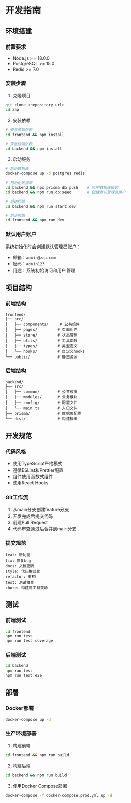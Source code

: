 # 开发指南

## 环境搭建

### 前置要求
- Node.js >= 18.0.0
- PostgreSQL >= 15.0
- Redis >= 7.0

### 安装步骤

1. 克隆项目
```bash
git clone <repository-url>
cd zap
```

2. 安装依赖
```bash
# 安装前端依赖
cd frontend && npm install

# 安装后端依赖
cd backend && npm install
```

3. 启动服务
```bash
# 启动数据库
docker-compose up -d postgres redis

# 初始化数据库
cd backend && npx prisma db push    # 应用数据库模式
cd backend && npm run db:seed       # 创建默认管理员用户

# 启动后端
cd backend && npm run start:dev

# 启动前端
cd frontend && npm run dev
```

### 默认用户账户
系统初始化时会创建默认管理员账户：
- 邮箱：`admin@zap.com`
- 密码：`admin123`
- 用途：系统初始访问和用户管理

## 项目结构

### 前端结构
```
frontend/
├── src/
│   ├── components/     # 公共组件
│   ├── pages/         # 页面组件
│   ├── store/         # 状态管理
│   ├── utils/         # 工具函数
│   ├── types/         # 类型定义
│   └── hooks/         # 自定义hooks
└── public/            # 静态资源
```

### 后端结构
```
backend/
├── src/
│   ├── common/        # 公共模块
│   ├── modules/       # 业务模块
│   ├── config/        # 配置文件
│   └── main.ts        # 入口文件
├── prisma/            # 数据库配置
└── dist/              # 构建输出
```

## 开发规范

### 代码风格
- 使用TypeScript严格模式
- 遵循ESLint和Prettier配置
- 组件使用函数式组件
- 使用React Hooks

### Git工作流
1. 从main分支创建feature分支
2. 开发完成后提交代码
3. 创建Pull Request
4. 代码审查通过后合并到main分支

### 提交规范
```
feat: 新功能
fix: 修复bug
docs: 文档更新
style: 代码格式化
refactor: 重构
test: 测试相关
chore: 构建或工具变动
```

## 测试

### 前端测试
```bash
cd frontend
npm run test
npm run test:coverage
```

### 后端测试
```bash
cd backend
npm run test
npm run test:e2e
```

## 部署

### Docker部署
```bash
docker-compose up -d
```

### 生产环境部署
1. 构建前端
```bash
cd frontend && npm run build
```

2. 构建后端
```bash
cd backend && npm run build
```

3. 使用Docker Compose部署
```bash
docker-compose -f docker-compose.prod.yml up -d
```